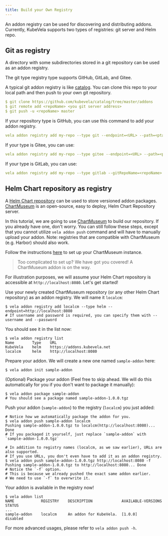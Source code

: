 ```yaml
---
title: Build your Own Registry
---
```


An addon registry can be used for discovering and distributing addons. Currently, KubeVela supports two types of registries: git server and Helm repo.

## Git as registry

A directory with some subdirectories stored in a git repository can be used as an addon registry.

The git type registry type supports GitHub, GitLab, and Gitee.

A typical git addon registry is like [catalog](https://github.com/kubevela/catalog/tree/master/addons). You can clone this repo to your local path and then push to your own git repository.

```yaml
$ git clone https://github.com/kubevela/catalog/tree/master/addons
$ git remote add <repoName> <you git server address>
$ git push -u <repoName> master
```

If your repository type is GitHub, you can use this command to add your addon registry.

```yaml
vela addon registry add my-repo --type git --endpoint=<URL> --path=<ptah> --gitToken=<git token>
```

If your type is Gitee, you can use:

```yaml
vela addon registry add my-repo --type gitee --endpoint=<URL> --path=<ptah> --gitToken=<git token>
```

If your type is GitLab, you can use:

```yaml
vela addon registry add my-repo --type gitlab --gitRepoName=<repoName> --endpoint=<URL> --path=<ptah> --gitToken=<git token>
```

## Helm Chart repository as registry

A [Helm Chart repository](https://helm.sh/docs/topics/chart_repository/) can be used to store versioned addon packages. [ChartMuseum](https://chartmuseum.com/) is an open-source, easy to deploy, Helm Chart Repository server.

In this tutorial, we are going to use [ChartMuseum](https://chartmuseum.com/) to build our repository. If you already have one, don't worry. You can still follow these steps, except that you cannot utilize `vela addon push` command and will have to manually upload your addon. Note: registries that are compatible with ChartMuseum (e.g. Harbor) should also work.

Follow the instructions [here](https://chartmuseum.com/#Instructions) to set up your ChartMuseum instance. 

> Too complicated to set up? We have got you covered! A ChartMuseum addon is on the way.

For illustration purposes, we will assume your Helm Chart repository is accessible at `http://localhost:8080`. Let's get started!

Use your newly created ChartMuseum repository (or any other Helm Chart repository) as an addon registry. We will name it `localcm`:

```shell
$ vela addon registry add localcm --type helm --endpoint=http://localhost:8080 
# If username and password is required, you can specify them with --username and --password
```

You should see it in the list now:

```shell
$ vela addon registry list
Name    	Type	URL                        
KubeVela	helm	https://addons.kubevela.net
localcm 	helm	http://localhost:8080 
```

Prepare your addon. We will create a new one named `sample-addon` here:

```shell
$ vela addon init sample-addon
```

(Optional) Package your addon (Feel free to skip ahead. We will do this automatically for you if you don't want to package it manually):

```shell
$ vela addon package sample-addon
# You should see a package named sample-addon-1.0.0.tgz
```

Push your addon (`sample-addon`) to the registry (`localcm`) you just added:

```shell
# Notice how we automatically package the addon for you. 
$ vela addon push sample-addon localcm
Pushing sample-addon-1.0.0.tgz to localcm(http://localhost:8080)... Done
# If you packaged it yourself, just replace `sample-addon` with `sample-addon-1.0.0.tgz`

# In addition to registry names (localcm, as we saw earlier), URLs are also supported.
# If you use URLs, you don't even have to add it as an addon registry.
$ vela addon push sample-addon-1.0.0.tgz http://localhost:8080 -f
Pushing sample-addon-1.0.0.tgz to http://localhost:8080... Done
# Notice the `-f` option.
# This is because we already pushed the exact same addon earlier.
# We need to use `-f` to overwrite it.
```

Your addon is available in the registry now!

```shell
$ vela addon list
NAME         	REGISTRY	DESCRIPTION            	AVAILABLE-VERSIONS 	STATUS  
...
sample-addon 	localcm 	An addon for KubeVela. 	[1.0.0]            	disabled
```

For more advanced usages, please refer to `vela addon push -h`.
